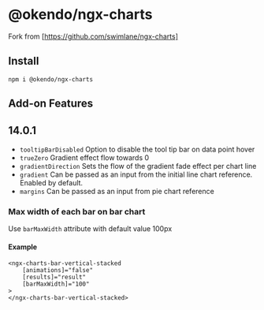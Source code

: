 # @okendo/ngx-charts

Fork from [https://github.com/swimlane/ngx-charts]

## Install

`npm i @okendo/ngx-charts`

## Add-on Features

## 14.0.1
- `tooltipBarDisabled` Option to disable the tool tip bar on data point hover
- `trueZero` Gradient effect flow towards 0
- `gradientDirection` Sets the flow of the gradient fade effect per chart line
- `gradient` Can be passed as an input from the initial line chart reference. Enabled by default.
- `margins` Can be passed as an input from pie chart reference

### Max width of each bar on bar chart

Use `barMaxWidth` attribute with default value 100px

#### Example

```angular
<ngx-charts-bar-vertical-stacked
    [animations]="false"
    [results]="result"
    [barMaxWidth]="100"
>
</ngx-charts-bar-vertical-stacked>
```
